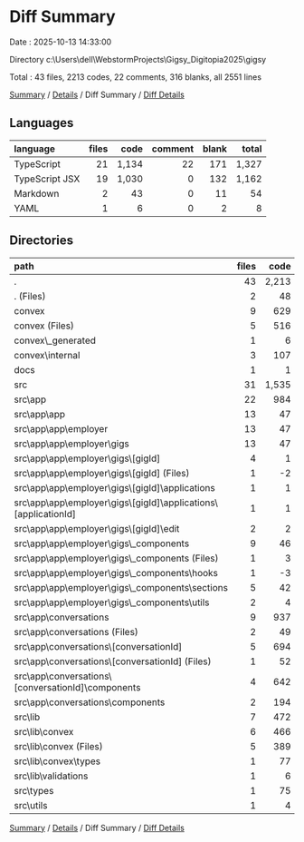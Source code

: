 # Diff Summary

Date : 2025-10-13 14:33:00

Directory c:\\Users\\dell\\WebstormProjects\\Gigsy_Digitopia2025\\gigsy

Total : 43 files,  2213 codes, 22 comments, 316 blanks, all 2551 lines

[Summary](results.md) / [Details](details.md) / Diff Summary / [Diff Details](diff-details.md)

## Languages
| language | files | code | comment | blank | total |
| :--- | ---: | ---: | ---: | ---: | ---: |
| TypeScript | 21 | 1,134 | 22 | 171 | 1,327 |
| TypeScript JSX | 19 | 1,030 | 0 | 132 | 1,162 |
| Markdown | 2 | 43 | 0 | 11 | 54 |
| YAML | 1 | 6 | 0 | 2 | 8 |

## Directories
| path | files | code | comment | blank | total |
| :--- | ---: | ---: | ---: | ---: | ---: |
| . | 43 | 2,213 | 22 | 316 | 2,551 |
| . (Files) | 2 | 48 | 0 | 13 | 61 |
| convex | 9 | 629 | 22 | 99 | 750 |
| convex (Files) | 5 | 516 | 22 | 80 | 618 |
| convex\\_generated | 1 | 6 | 0 | 0 | 6 |
| convex\\internal | 3 | 107 | 0 | 19 | 126 |
| docs | 1 | 1 | 0 | 0 | 1 |
| src | 31 | 1,535 | 0 | 204 | 1,739 |
| src\\app | 22 | 984 | 0 | 122 | 1,106 |
| src\\app\\app | 13 | 47 | 0 | 1 | 48 |
| src\\app\\app\\employer | 13 | 47 | 0 | 1 | 48 |
| src\\app\\app\\employer\\gigs | 13 | 47 | 0 | 1 | 48 |
| src\\app\\app\\employer\\gigs\\[gigId] | 4 | 1 | 0 | 1 | 2 |
| src\\app\\app\\employer\\gigs\\[gigId] (Files) | 1 | -2 | 0 | 0 | -2 |
| src\\app\\app\\employer\\gigs\\[gigId]\\applications | 1 | 1 | 0 | 1 | 2 |
| src\\app\\app\\employer\\gigs\\[gigId]\\applications\\[applicationId] | 1 | 1 | 0 | 1 | 2 |
| src\\app\\app\\employer\\gigs\\[gigId]\\edit | 2 | 2 | 0 | 0 | 2 |
| src\\app\\app\\employer\\gigs\\_components | 9 | 46 | 0 | 0 | 46 |
| src\\app\\app\\employer\\gigs\\_components (Files) | 1 | 3 | 0 | 0 | 3 |
| src\\app\\app\\employer\\gigs\\_components\\hooks | 1 | -3 | 0 | 0 | -3 |
| src\\app\\app\\employer\\gigs\\_components\\sections | 5 | 42 | 0 | 0 | 42 |
| src\\app\\app\\employer\\gigs\\_components\\utils | 2 | 4 | 0 | 0 | 4 |
| src\\app\\conversations | 9 | 937 | 0 | 121 | 1,058 |
| src\\app\\conversations (Files) | 2 | 49 | 0 | 8 | 57 |
| src\\app\\conversations\\[conversationId] | 5 | 694 | 0 | 90 | 784 |
| src\\app\\conversations\\[conversationId] (Files) | 1 | 52 | 0 | 9 | 61 |
| src\\app\\conversations\\[conversationId]\\components | 4 | 642 | 0 | 81 | 723 |
| src\\app\\conversations\\components | 2 | 194 | 0 | 23 | 217 |
| src\\lib | 7 | 472 | 0 | 73 | 545 |
| src\\lib\\convex | 6 | 466 | 0 | 73 | 539 |
| src\\lib\\convex (Files) | 5 | 389 | 0 | 58 | 447 |
| src\\lib\\convex\\types | 1 | 77 | 0 | 15 | 92 |
| src\\lib\\validations | 1 | 6 | 0 | 0 | 6 |
| src\\types | 1 | 75 | 0 | 9 | 84 |
| src\\utils | 1 | 4 | 0 | 0 | 4 |

[Summary](results.md) / [Details](details.md) / Diff Summary / [Diff Details](diff-details.md)